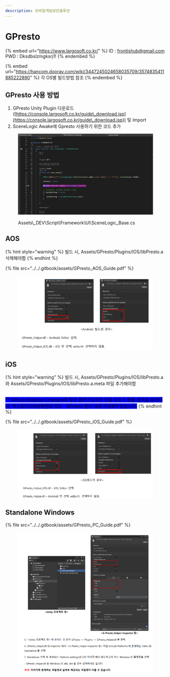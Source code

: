 ```yaml
---
description: 모바일게임보안솔루션
---
```


# GPresto

{% embed url="https://www.largosoft.co.kr/" %}
ID : frontishub@gmail.com\
PWD : Dksdbslzmgksrj1!
{% endembed %}

{% embed url="https://hancom.dooray.com/wiki/3447245024658035709/3574835411885222890" %}
각 OS별 빌드방법 참조
{% endembed %}



## GPresto 사용 방법

1. GPresto Unity Plugin 다운로드([https://console.largosoft.co.kr/guide\_download.jsp](https://console.largosoft.co.kr/guide\_download.jsp)) 및 Import
2. SceneLogic Awake에 Gpresto 사용하기 위한 코드 추가

<figure><img src="../../.gitbook/assets/image (68).png" alt=""><figcaption><p>Assets\_DEV\Script\Framework\UI\SceneLogic_Base.cs</p></figcaption></figure>

## AOS

{% hint style="warning" %}
빌드 시, Assets/GPresto/Plugins/IOS/libPresto.a 삭제해야함
{% endhint %}

{% file src="../../.gitbook/assets/GPresto_AOS_Guide.pdf" %}

<figure><img src="../../.gitbook/assets/image (44).png" alt=""><figcaption></figcaption></figure>

## iOS

{% hint style="warning" %}
빌드 시, Assets/GPresto/Plugins/IOS/libPresto.a와 Assets/GPresto/Plugins/IOS/libPresto.a.meta 파일 추가해야함

\
<mark style="background-color:blue;">\*\* Github Desktop Changes에 항상 들어가있지만 만일 취소가 됐을 경우를 대비하여, 맥스튜디오바탕화면에 iOS - GPresto 폴더 내에 저장해두었습니다.</mark>&#x20;
{% endhint %}

{% file src="../../.gitbook/assets/GPresto_iOS_Guide.pdf" %}

<figure><img src="../../.gitbook/assets/image (43).png" alt=""><figcaption></figcaption></figure>

## Standalone Windows

{% file src="../../.gitbook/assets/GPresto_PC_Guide.pdf" %}

<figure><img src="../../.gitbook/assets/image (42).png" alt=""><figcaption></figcaption></figure>
